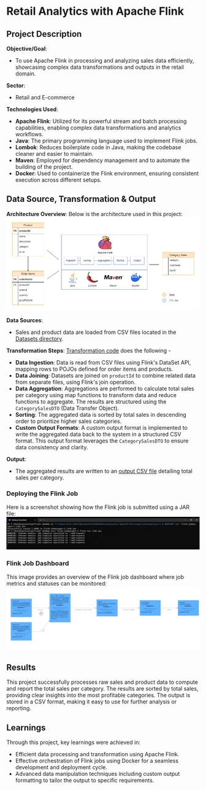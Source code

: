 # Retail Analytics with Apache Flink

## Project Description

**Objective/Goal**:
- To use Apache Flink in processing and analyzing sales data efficiently, showcasing complex data transformations and outputs in the retail domain.

**Sector**:
- Retail and E-commerce

**Technologies Used**:
- **Apache Flink**: Utilized for its powerful stream and batch processing capabilities, enabling complex data transformations and analytics workflows.
- **Java**: The primary programming language used to implement Flink jobs.
- **Lombok**: Reduces boilerplate code in Java, making the codebase cleaner and easier to maintain.
- **Maven**: Employed for dependency management and to automate the building of the project.
- **Docker**: Used to containerize the Flink environment, ensuring consistent execution across different setups.

## Data Source, Transformation & Output

**Architecture Overview**:
Below is the architecture used in this project:
![Architecture](./Architecture/Arch%20-%20RetailAnalytics-ApacheFlink.png)

**Data Sources**:
- Sales and product data are loaded from CSV files located in the [Datasets directory](./Datasets/).

**Transformation Steps**:
[Transformation code](./src/main/java/salesanalysis/DataBatchJob.java) does the following -
- **Data Ingestion**: Data is read from CSV files using Flink's DataSet API, mapping rows to POJOs defined for order items and products.
- **Data Joining**: Datasets are joined on `productId` to combine related data from separate files, using Flink's join operation.
- **Data Aggregation**: Aggregations are performed to calculate total sales per category using map functions to transform data and reduce functions to aggregate. The results are structured using the `CategorySalesDTO` (Data Transfer Object).
- **Sorting**: The aggregated data is sorted by total sales in descending order to prioritize higher sales categories.
- **Custom Output Formats**: A custom output format is implemented to write the aggregated data back to the system in a structured CSV format. This output format leverages the `CategorySalesDTO` to ensure data consistency and clarity.

**Output**: 
- The aggregated results are written to an [output CSV file](./Output/output.csv) detailing total sales per category.

### Deploying the Flink Job
Here is a screenshot showing how the Flink job is submitted using a JAR file:
![Submitting .jar](./Project%20Screenshots/1.%20Submitting%20.jar%20to%20Flink.png)

### Flink Job Dashboard
This image provides an overview of the Flink job dashboard where job metrics and statuses can be monitored:
![Flink Job Overview](./Project%20Screenshots/2.%20Flink%20Job%20Overview.png)

## Results

This project successfully processes raw sales and product data to compute and report the total sales per category. The results are sorted by total sales, providing clear insights into the most profitable categories. The output is stored in a CSV format, making it easy to use for further analysis or reporting.

## Learnings

Through this project, key learnings were achieved in:
- Efficient data processing and transformation using Apache Flink.
- Effective orchestration of Flink jobs using Docker for a seamless development and deployment cycle.
- Advanced data manipulation techniques including custom output formatting to tailor the output to specific requirements.
